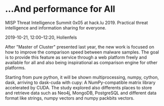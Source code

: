 # ...And performance for All
MISP Threat Intelligence Summit 0x05 at hack.lu 2019.
Practical threat intelligence and information sharing for everyone.


2019-10-21, 12:00–12:20, Hollenfels

After "Master of Cluster" presented last year, the new work is focused on how to improve the comparison speed between malware samples. The goal is to provide this feature as service through a web platform freely and available for all and also being inspirational as comparison engine for other platforms.

Starting from pure python, it will be shown multiprocessing, numpy, cython, dask, arriving to dask-cuda with cupy: A NumPy-compatible matrix library accelerated by CUDA. The study explored also differents places to store and retrieve data such as Neo4j, MongoDB, PostgreSQL and different data format like strings, numpy vectors and numpy packbits vectors.
